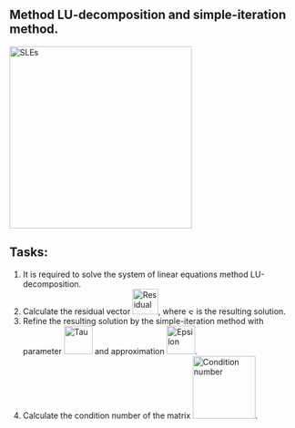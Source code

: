 ## Method LU-decomposition and simple-iteration method.

<p align="left">
<img alt="SLEs" src="./LUDecomposition/img/sles_lu.png" width="320"/>
</p>

## Tasks:

1. It is required to solve the system of linear equations method LU-decomposition.
2. Calculate the residual vector <img alt="Residual" src="./LUDecomposition/img/sles_axb.png" width="45"/>, where <img alt="Solution" src="./LUDecomposition/img/solution_lu.png" width="10"/> is the resulting solution.
3. Refine the resulting solution by the simple-iteration method with parameter <img alt="Tau" src="./LUDecomposition/img/tau.png" width="50"/> and approximation <img alt="Epsilon" src="./LUDecomposition/img/epsilon.png" width="50"/>.
4. Calculate the condition number of the matrix <img alt="Condition number" src="./LUDecomposition/img/condition_number.png" width="110"/>.

